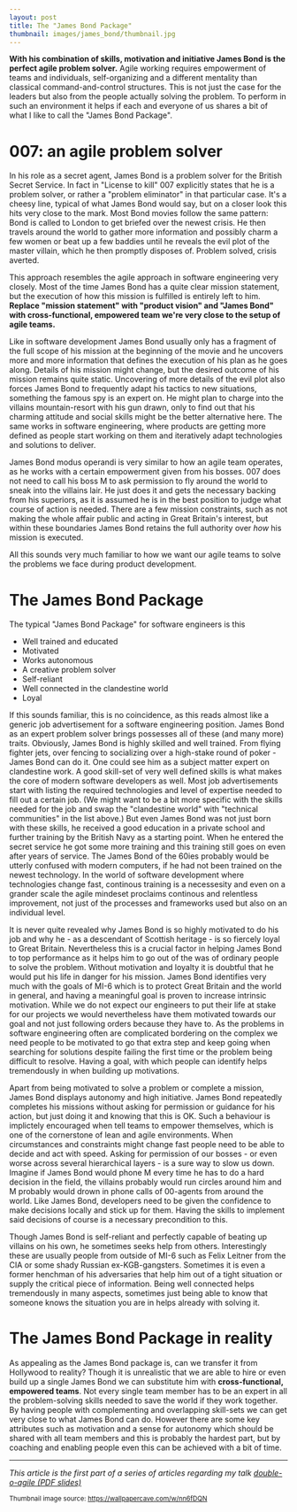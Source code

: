 ```yaml
---
layout: post
title: The "James Bond Package"
thumbnail: images/james_bond/thumbnail.jpg
---
```


**With his combination of skills, motivation and initiative James Bond is the perfect agile problem solver.** Agile working requires empowerment of teams and individuals, self-organizing and a different mentality than classical command-and-control structures. This is not just the case for the leaders but also from the people actually solving the problem. To perform in such an environment it helps if each and everyone of us shares a bit of what I like to call the "James Bond Package". 

# 007: an agile problem solver

In his role as a secret agent, James Bond is a problem solver for the British Secret Service. In fact in "License to kill" 007 explicitly states that he is a problem solver, or rather a "problem eliminator" in that particular case. It's a cheesy line, typical of what James Bond would say, but on a closer look this hits very close to the mark. Most Bond movies follow the same pattern: Bond is called to London to get briefed over the newest crisis. He then travels around the world to gather more information and possibly charm a few women or beat up a few baddies until he reveals the evil plot of the master villain, which he then promptly disposes of. Problem solved, crisis averted. 

This approach resembles the agile approach in software engineering very closely. Most of the time James Bond has a quite clear mission statement, but the execution of how this mission is fulfilled is entirely left to him. **Replace "mission statement" with "product vision" and "James Bond" with cross-functional, empowered team we're very close to the setup of agile teams.**

Like in software development James Bond usually only has a fragment of the full scope of his mission at the beginning of the movie and he uncovers more and more information that defines the execution of his plan as he goes along. Details of his mission might change, but the desired outcome of his mission remains quite static. Uncovering of more details of the evil plot also forces James Bond to frequently adapt his tactics to new situations, something the famous spy is an expert on. He might plan to charge into the villains mountain-resort with his gun drawn, only to find out that his charming attitude and social skills might be the better alternative here. The same works in software engineering, where products are getting more defined as people start working on them and iteratively adapt technologies and solutions to deliver. 

James Bond modus operandi is very similar to how an agile team operates, as he works with a certain empowerment given from his bosses. 007 does not need to call his boss M to ask permission to fly around the world to sneak into the villains lair. He just does it and gets the necessary backing from his superiors, as it is assumed he is in the best position to judge what course of action is needed. There are a few mission constraints, such as not making the whole affair public and acting in Great Britain's interest, but within these boundaries James Bond retains the full authority over *how* his mission is executed. 

All this sounds very much familiar to how we want our agile teams to solve the problems we face during product development.

# The James Bond Package

The typical "James Bond Package" for software engineers is this

 * Well trained and educated
 * Motivated
 * Works autonomous
 * A creative problem solver 
 * Self-reliant
 * Well connected in the clandestine world
 * Loyal
 
If this sounds familiar, this is no coincidence, as this reads almost like a generic job advertisement for a software engineering position. 
James Bond as an expert problem solver brings possesses all of these (and many more) traits. Obviously, James Bond is highly skilled and well trained. From flying fighter jets, over fencing to socializing over a high-stake round of poker - James Bond can do it. One could see him as a subject matter expert on clandestine work. 
A good skill-set of very well defined skills is what makes the core of modern software developers as well. 
Most job advertisements start with listing the required technologies and level of expertise needed to fill out a certain job. (We might want to be a bit more specific with the skills needed for the job and swap the "clandestine world" with "technical communities" in the list above.)
But even James Bond was not just born with these skills, he received a good education in a private school and further training by the British Navy as a starting point. When he entered the secret service he got some more training and this training still goes on even after years of service. The James Bond of the 60ies probably would be utterly confused with modern computers, if he had not been trained on the newest technology. In the world of software development where technologies change fast, continous training is a necessesity and even on a grander scale the agile mindeset proclaims continous and relentless improvement, not just of the processes and frameworks used but also on an individual level. 

It is never quite revealed why James Bond is so highly motivated to do his job and why he - as a descendant of Scottish heritage - is so fiercely loyal to Great Britain. Nevertheless this is a crucial factor in helping James Bond to top performance as it helps him to go out of the was of ordinary people to solve the problem. Without motivation and loyalty it is doubtful that he would put his life in danger for his mission. James Bond identifies very much with the goals of MI-6 which is to protect Great Britain and the world in general, and having a meaningful goal is proven to increase intrinsic motivation.
While we do not expect our engineers to put their life at stake for our projects we would nevertheless have them motivated towards our goal and not just following orders because they have to. As the problems in software engineering often are complicated bordering on the complex we need people to be motivated to go that extra step and keep going when searching for solutions despite failing the first time or the problem being difficult to resolve. Having a goal, with which people can identify helps tremendously in when building up motivations. 

Apart from being motivated to solve a problem or complete a mission, James Bond displays autonomy and high initiative. James Bond repeatedly completes his missions without asking for permission or guidance for his action, but just doing it and knowing that this is OK. 
Such a behaviour is implictely encouraged when tell teams to empower themselves, which is one of the cornerstone of lean and agile environments. When circumstances and constraints might change fast people need to be able to decide and act with speed. Asking for permission of our bosses - or even worse across several hierarchical layers - is a sure way to slow us down. Imagine if James Bond would phone M every time he has to do a hard decision in the field, the villains probably would run circles around him and M probably would drown in phone calls of 00-agents from around the world.
Like James Bond, developers need to be given the confidence to make decisions locally and stick up for them. Having the skills to implement said decisions of course is a necessary precondition to this. 

Though James Bond is self-reliant and perfectly capable of beating up villains on his own, he sometimes seeks help from others. Interestingly these are usually people from outside of MI-6 such as Felix Leitner from the CIA or some shady Russian ex-KGB-gangsters. Sometimes it is even a former henchman of his adversaries that help him out of a tight situation or supply the critical piece of information. Being well connected helps tremendously in many aspects, sometimes just being able to know that someone knows the situation you are in helps already with solving it. 


# The James Bond Package in reality

As appealing as the James Bond package is, can we transfer it from Hollywood to reality? Though it is unrealistic that we are able to hire or even build up a single James Bond we can substitute him with **cross-functional, empowered teams**. Not every single team member has to be an expert in all the problem-solving skills needed to save the world if they work together. By having people with complementing and overlapping skill-sets we can get very close to what James Bond can do. However there are some key attributes such as motivation and a sense for autonomy which should be shared with all team members and this is probably the hardest part, but by coaching and enabling people even this can be achieved with a bit of time.

---
*This article is the first part of a series of articles regarding  my talk [double-o-agile (PDF slides)](/images/james_bond/00agile_english.pdf)* 


<sub>Thumbnail image source: https://wallpapercave.com/w/nn6fDQN</sub>



